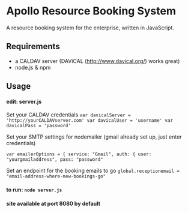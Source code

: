 # Apollo Resource Booking System
A resource booking system for the enterprise, written in JavaScript.

## Requirements 
- a CALDAV server (DAViCAL (http://www.davical.org/) works great)
- node.js & npm

## Usage

#### edit: server.js

Set your CALDAV credentials
`var davicalServer = 'http://yourCALDAVserver.com'
var davicalUser = 'username'
var davicalPass = 'password'`

Set your SMTP settings for nodemailer (gmail already set up, just enter credentials)

`var emailerOptions = {
    service: "Gmail",
    auth: {
        user: "yourgmailaddress",
        pass: "password"`

Set an endpoint for the booking emails to go
`global.receptionemail = "email-address-where-new-bookings-go"`

#### to run: `node server.js`

#### site available at port 8080 by default
